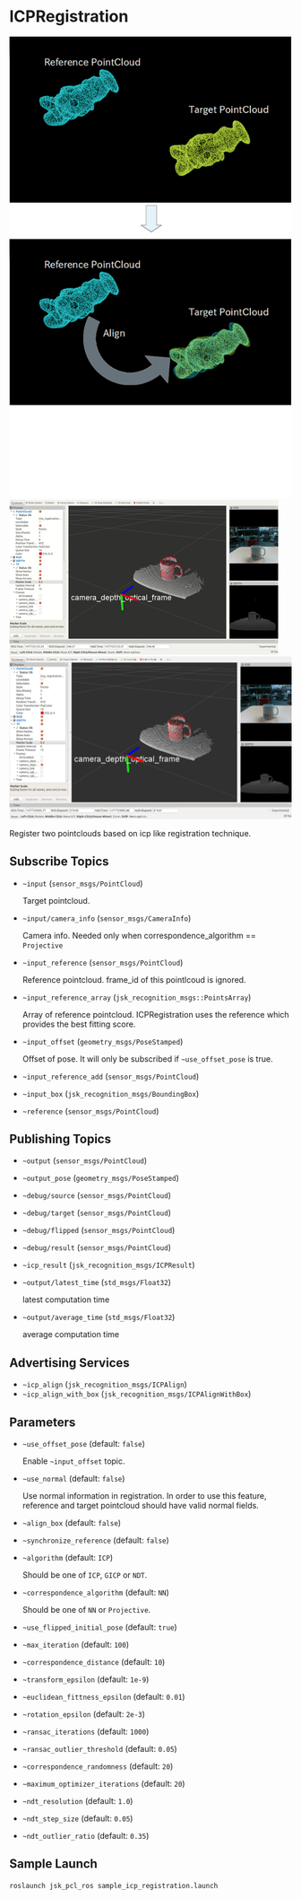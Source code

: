 # ICPRegistration
![](../images/icp_registration.png)
![sample_gif](./images/icp_registration.gif)
![sample](./images/icp_registration.png)

Register two pointclouds based on icp like registration technique.

## Subscribe Topics
* `~input` (`sensor_msgs/PointCloud`)

  Target pointcloud.
* `~input/camera_info` (`sensor_msgs/CameraInfo`)

  Camera info. Needed only when correspondence_algorithm == `Projective`
* `~input_reference` (`sensor_msgs/PointCloud`)

  Reference pointcloud. frame_id of this pointlcoud is ignored.
* `~input_reference_array` (`jsk_recognition_msgs::PointsArray`)

  Array of reference pointcloud. ICPRegistration uses the reference
  which provides the best fitting score.
* `~input_offset` (`geometry_msgs/PoseStamped`)

  Offset of pose. It will only be subscribed if `~use_offset_pose` is true.
* `~input_reference_add` (`sensor_msgs/PointCloud`)
* `~input_box` (`jsk_recognition_msgs/BoundingBox`)
* `~reference` (`sensor_msgs/PointCloud`)

## Publishing Topics
* `~output` (`sensor_msgs/PointCloud`)
* `~output_pose` (`geometry_msgs/PoseStamped`)
* `~debug/source` (`sensor_msgs/PointCloud`)
* `~debug/target` (`sensor_msgs/PointCloud`)
* `~debug/flipped` (`sensor_msgs/PointCloud`)
* `~debug/result` (`sensor_msgs/PointCloud`)
* `~icp_result` (`jsk_recognition_msgs/ICPResult`)

* `~output/latest_time` (`std_msgs/Float32`)

  latest computation time

* `~output/average_time` (`std_msgs/Float32`)

  average computation time


## Advertising Services
* `~icp_align` (`jsk_recognition_msgs/ICPAlign`)
* `~icp_align_with_box` (`jsk_recognition_msgs/ICPAlignWithBox`)

## Parameters
* `~use_offset_pose` (default: `false`)

  Enable `~input_offset` topic.
* `~use_normal` (default: `false`)

  Use normal information in registration.
  In order to use this feature, reference and target pointcloud should have
  valid normal fields.
* `~align_box` (default: `false`)
* `~synchronize_reference` (default: `false`)

* `~algorithm` (default: `ICP`)

  Should be one of `ICP`, `GICP` or `NDT`.
* `~correspondence_algorithm` (default: `NN`)

  Should be one of `NN` or `Projective`.
* `~use_flipped_initial_pose` (default: `true`)
* `~max_iteration` (default: `100`)
* `~correspondence_distance` (default: `10`)
* `~transform_epsilon` (default: `1e-9`)
* `~euclidean_fittness_epsilon` (default: `0.01`)
* `~rotation_epsilon` (default: `2e-3`)
* `~ransac_iterations` (default: `1000`)
* `~ransac_outlier_threshold` (default: `0.05`)
* `~correspondence_randomness` (default: `20`)
* `~maximum_optimizer_iterations` (default: `20`)
* `~ndt_resolution` (default: `1.0`)
* `~ndt_step_size` (default: `0.05`)
* `~ndt_outlier_ratio` (default: `0.35`)

## Sample Launch

```
roslaunch jsk_pcl_ros sample_icp_registration.launch
```
